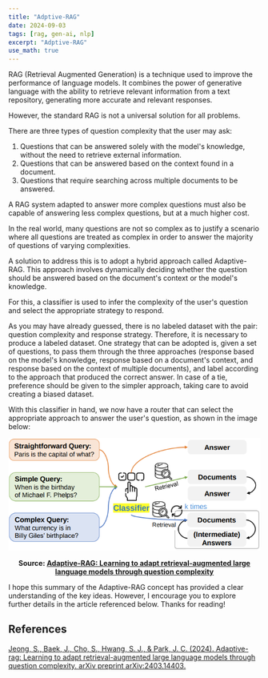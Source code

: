 ```yaml
---
title: "Adptive-RAG"
date: 2024-09-03
tags: [rag, gen-ai, nlp]
excerpt: "Adptive-RAG"
use_math: true
---
```


RAG (Retrieval Augmented Generation) is a technique used to improve the performance of language models. It combines the power of generative language with the ability to retrieve relevant information from a text repository, generating more accurate and relevant responses.

However, the standard RAG is not a universal solution for all problems.

There are three types of question complexity that the user may ask:

1. Questions that can be answered solely with the model's knowledge, without the need to retrieve external information.
2. Questions that can be answered based on the context found in a document.
3. Questions that require searching across multiple documents to be answered.

A RAG system adapted to answer more complex questions must also be capable of answering less complex questions, but at a much higher cost.

In the real world, many questions are not so complex as to justify a scenario where all questions are treated as complex in order to answer the majority of questions of varying complexities.

A solution to address this is to adopt a hybrid approach called Adaptive-RAG. This approach involves dynamically deciding whether the question should be answered based on the document's context or the model's knowledge.

For this, a classifier is used to infer the complexity of the user's question and select the appropriate strategy to respond.

As you may have already guessed, there is no labeled dataset with the pair: question complexity and response strategy. Therefore, it is necessary to produce a labeled dataset. One strategy that can be adopted is, given a set of questions, to pass them through the three approaches (response based on the model's knowledge, response based on a document's context, and response based on the context of multiple documents), and label according to the approach that produced the correct answer. In case of a tie, preference should be given to the simpler approach, taking care to avoid creating a biased dataset.

With this classifier in hand, we now have a router that can select the appropriate approach to answer the user's question, as shown in the image below:

![precision](/images/adptive_rag.png)
<p align="center"><strong>Source: <a href="https://arxiv.org/pdf/2403.14403">Adaptive-RAG: Learning to adapt retrieval-augmented large language models through question complexity</a></strong></p>


I hope this summary of the Adaptive-RAG concept has provided a clear understanding of the key ideas. However, I encourage you to explore further details in the article referenced below. Thanks for reading!


## References

[Jeong, S., Baek, J., Cho, S., Hwang, S. J., & Park, J. C. (2024). Adaptive-rag: Learning to adapt retrieval-augmented large language models through question complexity. arXiv preprint arXiv:2403.14403.](https://arxiv.org/pdf/2403.14403)
